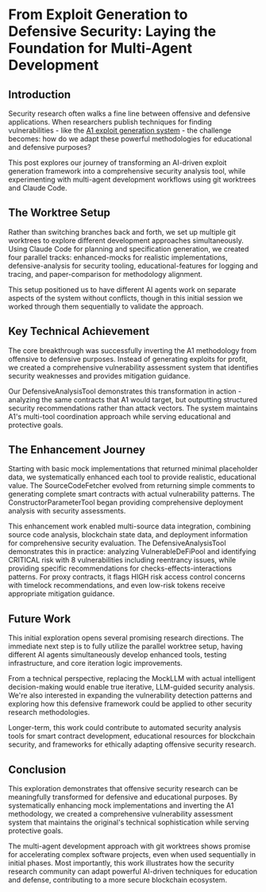 # From Exploit Generation to Defensive Security: Laying the Foundation for Multi-Agent Development

## Introduction

Security research often walks a fine line between offensive and defensive applications. When researchers publish techniques for finding vulnerabilities - like the [A1 exploit generation system](https://arxiv.org/html/2507.05558v2) - the challenge becomes: how do we adapt these powerful methodologies for educational and defensive purposes?

This post explores our journey of transforming an AI-driven exploit generation framework into a comprehensive security analysis tool, while experimenting with multi-agent development workflows using git worktrees and Claude Code.

## The Worktree Setup

Rather than switching branches back and forth, we set up multiple git worktrees to explore different development approaches simultaneously. Using Claude Code for planning and specification generation, we created four parallel tracks: enhanced-mocks for realistic implementations, defensive-analysis for security tooling, educational-features for logging and tracing, and paper-comparison for methodology alignment.

This setup positioned us to have different AI agents work on separate aspects of the system without conflicts, though in this initial session we worked through them sequentially to validate the approach.

## Key Technical Achievement

The core breakthrough was successfully inverting the A1 methodology from offensive to defensive purposes. Instead of generating exploits for profit, we created a comprehensive vulnerability assessment system that identifies security weaknesses and provides mitigation guidance.

Our DefensiveAnalysisTool demonstrates this transformation in action - analyzing the same contracts that A1 would target, but outputting structured security recommendations rather than attack vectors. The system maintains A1's multi-tool coordination approach while serving educational and protective goals.

## The Enhancement Journey

Starting with basic mock implementations that returned minimal placeholder data, we systematically enhanced each tool to provide realistic, educational value. The SourceCodeFetcher evolved from returning simple comments to generating complete smart contracts with actual vulnerability patterns. The ConstructorParameterTool began providing comprehensive deployment analysis with security assessments.

This enhancement work enabled multi-source data integration, combining source code analysis, blockchain state data, and deployment information for comprehensive security evaluation. The DefensiveAnalysisTool demonstrates this in practice: analyzing VulnerableDeFiPool and identifying CRITICAL risk with 8 vulnerabilities including reentrancy issues, while providing specific recommendations for checks-effects-interactions patterns. For proxy contracts, it flags HIGH risk access control concerns with timelock recommendations, and even low-risk tokens receive appropriate mitigation guidance.

## Future Work

This initial exploration opens several promising research directions. The immediate next step is to fully utilize the parallel worktree setup, having different AI agents simultaneously develop enhanced tools, testing infrastructure, and core iteration logic improvements.

From a technical perspective, replacing the MockLLM with actual intelligent decision-making would enable true iterative, LLM-guided security analysis. We're also interested in expanding the vulnerability detection patterns and exploring how this defensive framework could be applied to other security research methodologies.

Longer-term, this work could contribute to automated security analysis tools for smart contract development, educational resources for blockchain security, and frameworks for ethically adapting offensive security research.

## Conclusion

This exploration demonstrates that offensive security research can be meaningfully transformed for defensive and educational purposes. By systematically enhancing mock implementations and inverting the A1 methodology, we created a comprehensive vulnerability assessment system that maintains the original's technical sophistication while serving protective goals.

The multi-agent development approach with git worktrees shows promise for accelerating complex software projects, even when used sequentially in initial phases. Most importantly, this work illustrates how the security research community can adapt powerful AI-driven techniques for education and defense, contributing to a more secure blockchain ecosystem.
